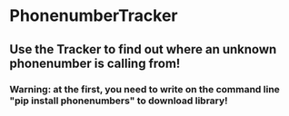 # PhonenumberTracker
## Use the Tracker to find out where an unknown phonenumber is calling from!
### Warning: at the first, you need to write on the command line "pip install phonenumbers" to download library!
